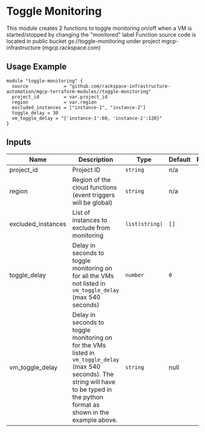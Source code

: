 # Toggle Monitoring

This module creates 2 functions to toggle monitoring on/off when a VM is started/stopped by changing the "monitored" label
Function source code is located in public bucket gs://toggle-monitoring under project mgcp-infrastructure (mgcp.rackspace.com)

## Usage Example
```
module "toggle-monitoring" {
  source             = "github.com/rackspace-infrastructure-automation/mgcp-terraform-modules//toggle-monitoring"
  project_id         = var.project_id
  region             = var.region
  excluded_instances = ["instance-1", "instance-2"]
  toggle_delay = 30
  vm_toggle_delay = "{'instance-1':60, 'instance-2':120}"
}
```

## Inputs

| Name | Description | Type | Default | Required |
|------|-------------|------|---------|:--------:|
| project_id | Project ID | `string` | n/a | yes |
| region | Region of the cloud functions (event triggers will be global) | `string` | n/a | yes |
| excluded_instances | List of instances to exclude from monitoring | `list(string)` | `[]` | no |
| toggle_delay | Delay in seconds to toggle monitoring on for all the VMs not listed in `vm_toggle_delay` (max 540 seconds) | `number` | `0` | no |
| vm_toggle_delay | Delay in seconds to toggle monitoring on for the VMs listed in `vm_toggle_delay` (max 540 seconds). The string will have to be typed in the python format as shown in the example above. | `string` | null | no |